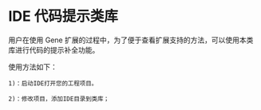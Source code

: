 # IDE 代码提示类库 #

用户在使用 Gene 扩展的过程中，为了便于查看扩展支持的方法，可以使用本类库进行代码的提示补全功能。

使用方法如下：

	1)：启动IDE打开您的工程项目。
	
	2)：修改项目，添加IDE目录到类库；